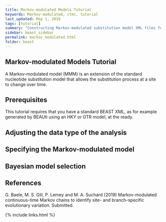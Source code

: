 ```yaml
---
title: Markov-modulated Models Tutorial
keywords: Markov-modulated, ctmc, tutorial
last_updated: May 1, 2019
tags: [tutorial]
summary: "Constructing Markov-modulated substitution model XML files for use with BEAST."
sidebar: beast_sidebar
permalink: markov_modulated.html
folder: beast
---
```


## Markov-modulated Models Tutorial

A Markov-modulated model (MMM) is an extension of the standard nucleotide substitution model that allows the substitution process at a site to change over time.




## Prerequisites

This tutorial requires that you have a standard BEAST XML, as for example generated by BEAUti using an HKY or GTR model, at the ready.





## Adjusting the data type of the analysis





## Specifying the Markov-modulated model





## Bayesian model selection




## References

G. Baele, M. S. Gill, P. Lemey and M. A. Suchard (2019) Markov-modulated continuous-time Markov chains to identify site- and branch-specific evolutionary variation. Submitted.



{% include links.html %}